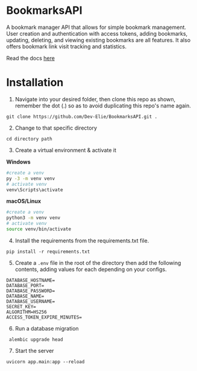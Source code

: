 # BookmarksAPI
A bookmark manager API that allows for simple bookmark management. User creation and authentication with access tokens, adding bookmarks, updating, deleting, and viewing existing bookmarks are all features. It also offers bookmark link visit tracking and statistics.

Read the docs [here](https://develiebookmarks-api.herokuapp.com/docs)

# Installation

1. Navigate into your desired folder, then clone this repo as shown, remember the dot (.) so as to avoid duplicating this repo's name again.

`git clone https://github.com/Dev-Elie/BookmarksAPI.git .`

2. Change to that specific directory

`cd directory path`

3. Create a virtual environment & activate it

**Windows**
          
```bash
#create a venv
py -3 -m venv venv
# activate venv
venv\Scripts\activate

```
          
**macOS/Linux**
          
```bash
#create a venv
python3 -m venv venv
# activate venv
source venv/bin/activate

```
4. Install the requirements from the requirements.txt file.

`pip install -r requirements.txt`

5. Create a `.env` file in the root of the directory then add the following contents, adding values for each depending on your configs.

```
DATABASE_HOSTNAME=
DATABASE_PORT=
DATABASE_PASSWORD=
DATABASE_NAME=
DATABASE_USERNAME=
SECRET_KEY=
ALGORITHM=HS256
ACCESS_TOKEN_EXPIRE_MINUTES=
```
6. Run a database migration

` alembic upgrade head`

7. Start the server

`uvicorn app.main:app --reload`
